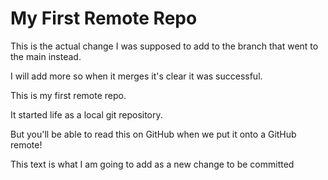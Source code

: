 # My First Remote Repo

This is the actual change I was supposed to add to the branch that went to the main instead. 

I will add more so when it merges it's clear it was successful.

This is my first remote repo.

It started life as a local git repository.

But you'll be able to read this on GitHub when we put it onto a GitHub remote!

This text is what I am going to add as a new change to be committed
